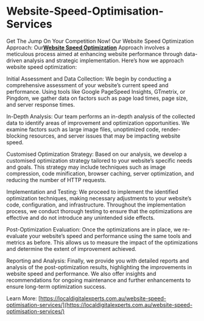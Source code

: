 # Website-Speed-Optimisation-Services
Get The Jump On Your Competition Now!
Our Website Speed Optimization Approach:
Our[**Website Speed Optimization**](https://localdigitalexperts.com.au/website-speed-optimisation-services/) Approach involves a meticulous process aimed at enhancing website performance through data-driven analysis and strategic implementation. Here’s how we approach website speed optimization:

Initial Assessment and Data Collection: We begin by conducting a comprehensive assessment of your website’s current speed and performance. Using tools like Google PageSpeed Insights, GTmetrix, or Pingdom, we gather data on factors such as page load times, page size, and server response times.

In-Depth Analysis: Our team performs an in-depth analysis of the collected data to identify areas of improvement and optimization opportunities. We examine factors such as large image files, unoptimized code, render-blocking resources, and server issues that may be impacting website speed.

Customised Optimization Strategy: Based on our analysis, we develop a customised optimization strategy tailored to your website’s specific needs and goals. This strategy may include techniques such as image compression, code minification, browser caching, server optimization, and reducing the number of HTTP requests.

Implementation and Testing: We proceed to implement the identified optimization techniques, making necessary adjustments to your website’s code, configuration, and infrastructure. Throughout the implementation process, we conduct thorough testing to ensure that the optimizations are effective and do not introduce any unintended side effects.

Post-Optimization Evaluation: Once the optimizations are in place, we re-evaluate your website’s speed and performance using the same tools and metrics as before. This allows us to measure the impact of the optimizations and determine the extent of improvement achieved.

Reporting and Analysis: Finally, we provide you with detailed reports and analysis of the post-optimization results, highlighting the improvements in website speed and performance. We also offer insights and recommendations for ongoing maintenance and further enhancements to ensure long-term optimization success.

Learn More: [https://localdigitalexperts.com.au/website-speed-optimisation-services/](https://localdigitalexperts.com.au/website-speed-optimisation-services/)
